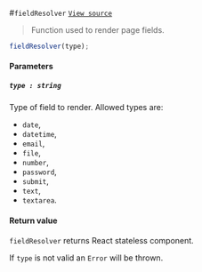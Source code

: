 #`fieldResolver`
[`View source`](../../../../src/page/resolver/fieldResolver.js)

> Function used to render page fields.

```js
fieldResolver(type);
```

#### Parameters

##### `type : string`

Type of field to render. Allowed types are:
- `date`,
- `datetime`,
- `email`,
- `file`,
- `number`,
- `password`,
- `submit`,
- `text`,
- `textarea`.

#### Return value

`fieldResolver` returns React stateless component.

If `type` is not valid an `Error` will be thrown.
